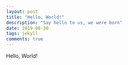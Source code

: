 ```yaml
---
layout: post
title: "Hello, World!"
description: "Say hello to us, we were born"
date: 2019-08-30
tags: jekyll
comments: true
---
```

Hello, World!
